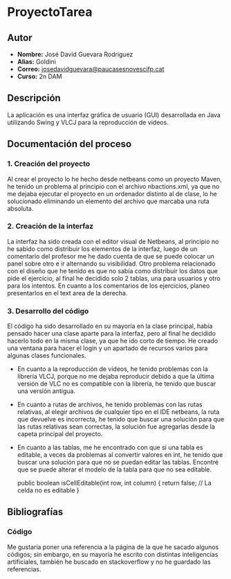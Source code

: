 # ProyectoTarea
## Autor
- **Nombre:** José David Guevara Rodriguez
- **Alias:** Goldini
- **Correo:** josedavidguevara@paucasesnovescifp.cat
- **Curso:** 2n DAM

## Descripción
La aplicación es una interfaz gráfica de usuario (GUI) desarrollada en Java 
utilizando Swing y VLCJ para la reproducción de videos.

## Documentación del proceso

### 1. Creación del proyecto
Al crear el proyecto lo he hecho desde netbeans como un proyecto Maven, he tenido un problema
al principio con el archivo nbactions.xml, ya que no me dejaba ejecutar el proyecto en un
ordenador distinto al de clase, lo he solucionado eliminando un elemento del archivo que marcaba
una ruta absoluta.

### 2. Creación de la interfaz
La interfaz ha sido creada con el editor visual de Netbeans, al principio no he sabido como
distribuir los elementos de la interfaz, luego de un comentario del profesor me he dado cuenta
de que se puede colocar un panel sobre otro e ir alternando su visibilidad.
Otro problema relacionado con el diseño que he tenido es que no sabía como distribuir los datos
que pide el ejercicio, al final he decidido solo 2 tablas, una para usuarios y otro para los intentos.
En cuanto a los comentarios de los ejercicios, planeo presentarlos en el text area de la derecha.

### 3. Desarrollo del código
El código ha sido desarrollado en su mayoría en la clase principal, había pensado hacer una clase
aparte para la interfaz, pero al final he decidido hacerlo todo en la misma clase, ya que he ido corto de tiempo.
He creado una ventana para hacer el login y un apartado de recursos varios para algunas clases funcionales.

- En cuanto a la reproducción de videos, he tenido problemas con la librería VLCJ, porque no me dejaba reproducir
debido a que la última versión de VLC no es compatible con la librería, he tenido que buscar una versión antigua.

- En cuanto a rutas de archivos, he tenido problemas con las rutas relativas, al elegir archivos de cualquier tipo
en el IDE netbeans, la ruta que devuelve es incorrecta, he tenido que buscar una solución para que las rutas relativas sean correctas, 
la solución fue agregarlas desde la capeta principal del proyecto.

- En cuanto a las tablas, me he encontrado con que si una tabla es editable, a veces da problemas al convertir
valores en int, he tenido que buscar una solución para que no se puedan editar las tablas. Encontré que
se puede alterar el modelo de la tabla para que no sea editable.

  public boolean isCellEditable(int row, int column) {
  return false; // La celda no es editable
  }
## Bibliografías
### Código
Me gustaría poner una referencia a la página de la que he sacado algunos códigos; 
sin embargo, en su mayoría he escrito con distintas inteligencias artificiales,
también he buscado en stackoverflow y no he guardado las referencias.

